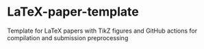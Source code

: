 # LaTeX-paper-template
Template for LaTeX papers with TikZ figures and GitHub actions for compilation and submission preprocessing
